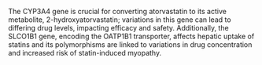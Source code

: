 The CYP3A4 gene is crucial for converting atorvastatin to its active metabolite, 2-hydroxyatorvastatin; variations in this gene can lead to differing drug levels, impacting efficacy and safety. Additionally, the SLCO1B1 gene, encoding the OATP1B1 transporter, affects hepatic uptake of statins and its polymorphisms are linked to variations in drug concentration and increased risk of statin-induced myopathy.